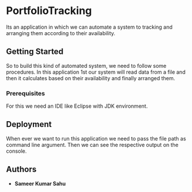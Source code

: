 # PortfolioTracking
Its an application in which we can automate a system to tracking and arranging them according to their availability.

## Getting Started

So to build this kind of automated system, we need to follow some procedures. In this application 1st our system will read data from a file and then it calculates based on their availability and finally arranged them.

### Prerequisites

For this we need an IDE like Eclipse with JDK environment.

## Deployment

When ever we want to run this application we need to pass the file path as command line argument. Then we can see the respective output on the console.

## Authors

* **Sameer Kumar Sahu**
